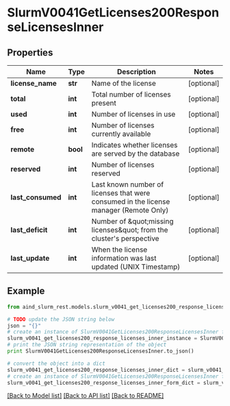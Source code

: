 # SlurmV0041GetLicenses200ResponseLicensesInner


## Properties

Name | Type | Description | Notes
------------ | ------------- | ------------- | -------------
**license_name** | **str** | Name of the license | [optional] 
**total** | **int** | Total number of licenses present | [optional] 
**used** | **int** | Number of licenses in use | [optional] 
**free** | **int** | Number of licenses currently available | [optional] 
**remote** | **bool** | Indicates whether licenses are served by the database | [optional] 
**reserved** | **int** | Number of licenses reserved | [optional] 
**last_consumed** | **int** | Last known number of licenses that were consumed in the license manager (Remote Only) | [optional] 
**last_deficit** | **int** | Number of \&quot;missing licenses\&quot; from the cluster&#39;s perspective | [optional] 
**last_update** | **int** | When the license information was last updated (UNIX Timestamp) | [optional] 

## Example

```python
from aind_slurm_rest.models.slurm_v0041_get_licenses200_response_licenses_inner import SlurmV0041GetLicenses200ResponseLicensesInner

# TODO update the JSON string below
json = "{}"
# create an instance of SlurmV0041GetLicenses200ResponseLicensesInner from a JSON string
slurm_v0041_get_licenses200_response_licenses_inner_instance = SlurmV0041GetLicenses200ResponseLicensesInner.from_json(json)
# print the JSON string representation of the object
print SlurmV0041GetLicenses200ResponseLicensesInner.to_json()

# convert the object into a dict
slurm_v0041_get_licenses200_response_licenses_inner_dict = slurm_v0041_get_licenses200_response_licenses_inner_instance.to_dict()
# create an instance of SlurmV0041GetLicenses200ResponseLicensesInner from a dict
slurm_v0041_get_licenses200_response_licenses_inner_form_dict = slurm_v0041_get_licenses200_response_licenses_inner.from_dict(slurm_v0041_get_licenses200_response_licenses_inner_dict)
```
[[Back to Model list]](../README.md#documentation-for-models) [[Back to API list]](../README.md#documentation-for-api-endpoints) [[Back to README]](../README.md)


